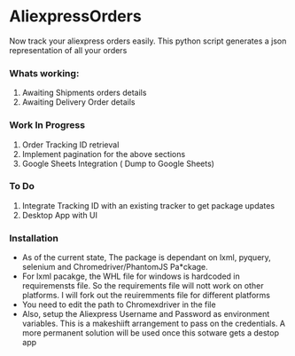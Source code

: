 # AliexpressOrders
Now track your aliexpress orders easily. This python script generates a json representation of all your orders

### Whats working:
1. Awaiting Shipments orders details
2. Awaiting Delivery Order details

### Work In Progress
1. Order Tracking ID retrieval
2. Implement pagination for the above sections
3. Google Sheets Integration ( Dump to Google Sheets)

### To Do
1. Integrate Tracking ID with an existing tracker to get package updates
2. Desktop App with UI

### Installation
* As of the current state, The package is dependant on lxml, pyquery, selenium and Chromedriver/PhantomJS Pa*ckage. 
* For lxml pacakge, the WHL file for windows is hardcoded in requiremensts file. So the requirements file will nott work on other platforms. I will fork out the reuiremments file for different platforms
* You need to edit the path to Chromexdriver in the file
* Also, setup the Aliexpress Username and Password as environment variables. This is a makeshiift arrangement to pass on the credentials. A more permanent solution will be used once this sotware gets a destop app
